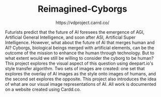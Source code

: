 # <div align="center"> Reimagined-Cyborgs </div>
<div align="center"> https://vdproject.carrd.co/ </div>

Futurists predict that the future of AI foresees the emergence of AGI, Artificial General Intelligence, and soon after ASI, Artificial Super Intelligence. However, what about the future of AI that merges human and AI? Cyborgs, biological beings merged with artificial elements, can be the outcome of the mission to enhance the human through technology. But to what extent would we still be willing to consider the cyborg to be human? This project explores the visual aspect of this question using deepart.io's style transfer algorithm. Two sets of images are created: one set that explores the overlay of AI images as the style onto images of humans, and the second set explores the opposite. This project also introduces the idea of what are our visual image representations of AI. All work is documented on a website created using Cardd.co.
